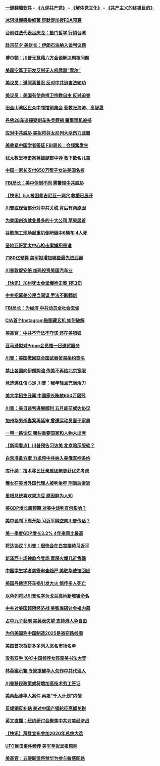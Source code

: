 #### [一键翻墙软件](https://github.com/gfw-breaker/nogfw/blob/master/README.md?t=04290937) -  [《九评共产党》](https://github.com/gfw-breaker/9ping.md?t=04290937) - [《解体党文化》](https://github.com/gfw-breaker/jtdwh.md?t=04290937) - [《共产主义的终极目的》](https://github.com/gfw-breaker/gczydzjmd.md?t=04290937)

#### [冰淇淋爆感染细菌 舒默促加拨FDA预算](../pages/nsc412/n11221002.md?t=04290937) 

#### [台前驻法代表吕庆龙：敲门哲学 行销台湾](../pages/nsc412/n11221094.md?t=04290937) 

#### [赴京前夕 美财长：伊朗石油纳入谈判议题](../pages/nsc412/n11220838.md?t=04290937) 

#### [博尔顿：川普无意藉六方会谈解决朝核问题](../pages/nsc412/n11221213.md?t=04290937) 

#### [美国空军正研发反制无人机武器“索尔”](../pages/nsc412/n11219130.md?t=04290937) 

#### [美议员：遵照真善忍 反对中共迫害法轮功](../pages/nsc412/n11221088.md?t=04290937) 

#### [美议员：美国有使命捍卫宗教自由  反对迫害](../pages/nsc412/n11221091.md?t=04290937) 

#### [旧金山湾区民众中领馆前集会  营救张海涛、高智晟](../pages/nsc412/n11221161.md?t=04290937) 

#### [丹佛28车追撞疑刹车失灵惹祸 肇事司机被捕](../pages/nsc412/n11220737.md?t=04290937) 

#### [应对中共威胁 美拟将芬太尼列大杀伤力武器](../pages/nsc412/n11218695.md?t=04290937) 

#### [美收紧中国学者签证 FBI局长：会频繁发生](../pages/nsc412/n11219985.md?t=04290937) 

#### [犹太教堂枪击案英雄腿部中弹 救下数名儿童](../pages/nsc412/n11219920.md?t=04290937) 

#### [中国一家长支付650万帮子女进美国名校](../pages/nsc412/n11219890.md?t=04290937) 

#### [FBI局长：美中体制不同 需警惕中共威胁](../pages/nsc412/n11218409.md?t=04290937) 

#### [【快讯】5人被困弗吉尼亚一洞穴 救援已展开](../pages/nsc412/n11219657.md?t=04290937) 

#### [川普或保留部分对中共关税 背后有两原因](../pages/nsc412/n11218105.md?t=04290937) 

#### [为美国创造就业最多的十大公司 苹果居首](../pages/nsc412/n11216870.md?t=04290937) 

#### [谷歌施工现场起重机倒坍砸中6辆车 4人死](../pages/nsc412/n11219136.md?t=04290937) 

#### [圣地亚哥犹太中心枪击案嫌犯是谁](../pages/nsc412/n11219040.md?t=04290937) 

#### [7180亿预算 美军拟增加哪些最先进武器](../pages/nsc412/n11218076.md?t=04290937) 

#### [川普敦促安倍 加码投资美国汽车业](../pages/nsc412/n11218505.md?t=04290937) 

#### [【快讯】加州犹太会堂爆枪击案 1死3伤](../pages/nsc412/n11218330.md?t=04290937) 

#### [中共招募美公民当间谍 手法不断翻新](../pages/nsc412/n11217852.md?t=04290937) 

#### [FBI局长：为经济 中共动员全社会去偷](../pages/nsc412/n11217723.md?t=04290937) 

#### [CIA首个Instagram贴图藏玄机 如何破解](../pages/nsc412/n11217819.md?t=04290937) 

#### [美高官：中共不守法不守诺 还在美猎狐](../pages/nsc412/n11215821.md?t=04290937) 

#### [亚马逊拟对Prime会员推一日送货服务](../pages/nsc412/n11217774.md?t=04290937) 

#### [川普：美国撤回联合国武器贸易条约签名](../pages/nsc412/n11216651.md?t=04290937) 

#### [禁止各国向伊朗购油 传美不再给北京宽限](../pages/nsc412/n11216469.md?t=04290937) 

#### [竞选连任信心足 川普：我年轻且充满活力](../pages/nsc412/n11216761.md?t=04290937) 

#### [美大学招生丑闻 中国家长贿款650万居冠](../pages/nsc412/n11216712.md?t=04290937) 

#### [川普：美日谈判进展顺利 五月底前或达协议](../pages/nsc412/n11216687.md?t=04290937) 

#### [加州华男杀妻案再延审 曾遭运动员妻子家暴](../pages/nsc412/n11216526.md?t=04290937) 

#### [一带一路论坛 哪些重要国家和人物未出席](../pages/nsc412/n11216453.md?t=04290937) 

#### [【新闻看点】川普预告习访美 北京暗示服软？](../pages/nsc412/n11215717.md?t=04290937) 

#### [白宫准备方案 力求将中共纳入美俄军控条约](../pages/nsc412/n11216480.md?t=04290937) 

#### [库什纳：技术移民比亲属团聚更获优先考虑](../pages/nsc412/n11216369.md?t=04290937) 

#### [俄女在美当外国代理人被判坐牢 刑满后遣返](../pages/nsc412/n11216378.md?t=04290937) 

#### [里根总统喜欢果冻豆 原因鲜为人知](../pages/nsc412/n11215921.md?t=04290937) 

#### [美GDP增长超预期 对美中谈判有何影响？](../pages/nsc412/n11216206.md?t=04290937) 

#### [美中谈判下周开始 习近平隔空向川普传话？](../pages/nsc412/n11215892.md?t=04290937) 

#### [美一季度GDP增长3.2% 4年来同比最高](../pages/nsc412/n11215743.md?t=04290937) 

#### [将达协议？川普：很快会在白宫接待习近平](../pages/nsc412/n11213904.md?t=04290937) 

#### [新泽西十场神韵今登场 票房火爆几近售罄](../pages/nsc412/n11214735.md?t=04290937) 

#### [中国学生学者美签审查趋严 美驻华使馆回应](../pages/nsc412/n11213824.md?t=04290937) 

#### [美国丹佛连环车祸引发大火 惊传多人死亡](../pages/nsc412/n11215005.md?t=04290937) 

#### [以色列将以川普名字为戈兰高地新城镇命名](../pages/nsc412/n11214872.md?t=04290937) 

#### [中共对美国超限经济战 美智库研讨会揭内幕](../pages/nsc412/n11213513.md?t=04290937) 

#### [占中九子获刑 美英表失望 支持港人争自由](../pages/nsc412/n11214008.md?t=04290937) 

#### [为何美国称中国制造2025是盗窃路线图](../pages/nsc412/n11213477.md?t=04290937) 

#### [美国首次将拼多多列入恶名市场名单](../pages/nsc412/n11213366.md?t=04290937) 

#### [没有双手 10岁中国领养女孩获美书法大奖](../pages/nsc412/n11213278.md?t=04290937) 

#### [林英案示警 专家提醒华人勿作中共代理人](../pages/nsc412/n11213176.md?t=04290937) 

#### [川普移民政策或将增加高技术劳工签证](../pages/nsc412/n11213163.md?t=04290937) 

#### [美两起涉华人案件 再揭“千人计划”内情](../pages/nsc412/n11212574.md?t=04290937) 

#### [反倾销反补贴 美对中国产钢轮征高额关税](../pages/nsc412/n11212960.md?t=04290937) 

#### [英文直播：纽约研讨会聚焦中共对美经济战](../pages/nsc412/n11212947.md?t=04290937) 

#### [【快讯】拜登宣布参加2020年总统大选](../pages/nsc412/n11212765.md?t=04290937) 

#### [UFO目击事件频传 美军草拟呈报原则](../pages/nsc412/n11212370.md?t=04290937) 

#### [美高官：五眼联盟将禁华为参与敏感网路](../pages/nsc412/n11212406.md?t=04290937) 

